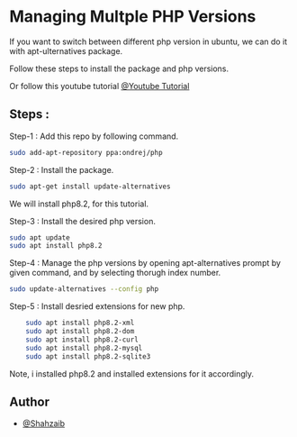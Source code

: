 
# Managing Multple PHP Versions
If you want to switch between different php version in ubuntu, we can do it with apt-ulternatives package.

Follow these steps to install the package and php versions.

Or follow this youtube tutorial 
[@Youtube Tutorial](https://www.youtube.com/watch?v=JujOdVADXgo)

## Steps :





Step-1 : Add this repo by following command.

```bash
sudo add-apt-repository ppa:ondrej/php
```


Step-2 : Install the package.

```bash
sudo apt-get install update-alternatives
```

We will install php8.2, for this tutorial.

Step-3 : Install the desired php version.
```bash
sudo apt update
sudo apt install php8.2
```

Step-4 : Manage the php versions by opening apt-alternatives prompt by given command, and by selecting thorugh index number.
```bash
sudo update-alternatives --config php
```

Step-5 : Install desried extensions for new php.
```bash
    sudo apt install php8.2-xml
    sudo apt install php8.2-dom
    sudo apt install php8.2-curl
    sudo apt install php8.2-mysql
    sudo apt install php8.2-sqlite3
```
Note, i installed php8.2 and installed extensions for it accordingly.


## Author

- [@Shahzaib](https://github.com/Shahzaib-943)

